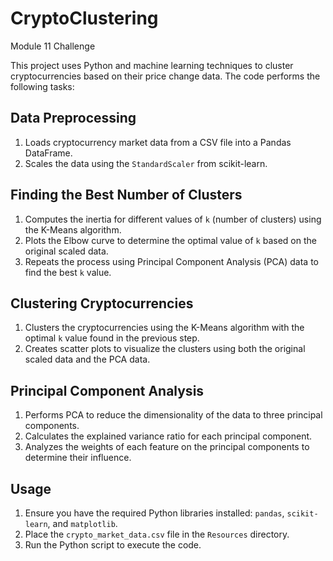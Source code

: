 # CryptoClustering

Module 11 Challenge 

This project uses Python and machine learning techniques to cluster cryptocurrencies based on their price change data. The code performs the following tasks:

## Data Preprocessing

1. Loads cryptocurrency market data from a CSV file into a Pandas DataFrame.
2. Scales the data using the `StandardScaler` from scikit-learn.

## Finding the Best Number of Clusters

1. Computes the inertia for different values of `k` (number of clusters) using the K-Means algorithm.
2. Plots the Elbow curve to determine the optimal value of `k` based on the original scaled data.
3. Repeats the process using Principal Component Analysis (PCA) data to find the best `k` value.

## Clustering Cryptocurrencies

1. Clusters the cryptocurrencies using the K-Means algorithm with the optimal `k` value found in the previous step.
2. Creates scatter plots to visualize the clusters using both the original scaled data and the PCA data.

## Principal Component Analysis

1. Performs PCA to reduce the dimensionality of the data to three principal components.
2. Calculates the explained variance ratio for each principal component.
3. Analyzes the weights of each feature on the principal components to determine their influence.

## Usage

1. Ensure you have the required Python libraries installed: `pandas`, `scikit-learn`, and `matplotlib`.
2. Place the `crypto_market_data.csv` file in the `Resources` directory.
3. Run the Python script to execute the code.

